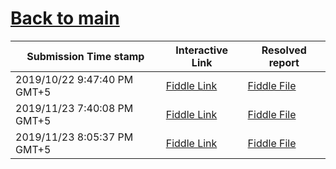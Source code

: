 # [Back to main](https://github.com/glaghari/database-assignement-2019)
|Submission Time stamp          | Interactive Link                                                                              | Resolved report                                                                              |
| ----------------------------- | --------------------------------------------------------------------------------------------- | -------------------------------------------------------------------------------------------- |
| 2019/10/22 9:47:40 PM GMT+5 | [Fiddle Link](https://dbfiddle.uk/?rdbms=oracle_11.2&fiddle=406c06ae82efc99f42c479e64c76a32c) | [Fiddle File](processed/csm-98/406c06ae82efc99f42c479e64c76a32c.md) |
| 2019/11/23 7:40:08 PM GMT+5 | [Fiddle Link](https://dbfiddle.uk/?rdbms=oracle_11.2&fiddle=94748c6ddee08c2c3ecf750bc9011316) | [Fiddle File](processed/csm-98/94748c6ddee08c2c3ecf750bc9011316.md) |
| 2019/11/23 8:05:37 PM GMT+5 | [Fiddle Link](https://dbfiddle.uk/?rdbms=oracle_11.2&fiddle=ef19050e14546ef0905890c4a8779f2c) | [Fiddle File](processed/csm-98/ef19050e14546ef0905890c4a8779f2c.md) |
